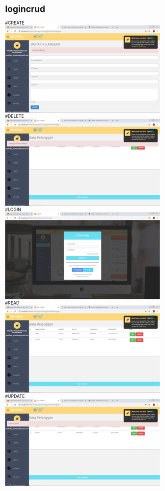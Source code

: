 # logincrud
#CREATE
![alt text](https://github.com/andhikapradana/logincrud/blob/master/hasil/create.PNG)
<br>
#DELETE
![alt text](https://github.com/andhikapradana/logincrud/blob/master/hasil/delete.PNG)
<br>
#LOGIN
![alt text](https://github.com/andhikapradana/logincrud/blob/master/hasil/login.PNG)
<br>
#READ
![alt text](https://github.com/andhikapradana/logincrud/blob/master/hasil/read.PNG)
<br>
#UPDATE
![alt text](https://github.com/andhikapradana/logincrud/blob/master/hasil/update.PNG)

